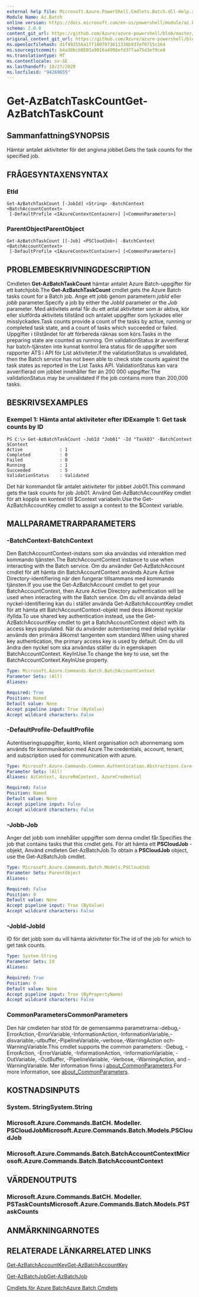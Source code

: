 ```yaml
---
external help file: Microsoft.Azure.PowerShell.Cmdlets.Batch.dll-Help.xml
Module Name: Az.Batch
online version: https://docs.microsoft.com/en-us/powershell/module/az.batch/get-azbatchtaskcount
schema: 2.0.0
content_git_url: https://github.com/Azure/azure-powershell/blob/master/src/Batch/Batch/help/Get-AzBatchTaskCount.md
original_content_git_url: https://github.com/Azure/azure-powershell/blob/master/src/Batch/Batch/help/Get-AzBatchTaskCount.md
ms.openlocfilehash: d1f493556a1ff1007073611338b937ef0715c164
ms.sourcegitcommit: b4a38bcb0501a9016a4998efd377aa75d3ef9ce8
ms.translationtype: MT
ms.contentlocale: sv-SE
ms.lasthandoff: 10/27/2020
ms.locfileid: "94269655"
---
```

# <span data-ttu-id="a39df-101">Get-AzBatchTaskCount</span><span class="sxs-lookup"><span data-stu-id="a39df-101">Get-AzBatchTaskCount</span></span>

## <span data-ttu-id="a39df-102">Sammanfattning</span><span class="sxs-lookup"><span data-stu-id="a39df-102">SYNOPSIS</span></span>
<span data-ttu-id="a39df-103">Hämtar antalet aktiviteter för det angivna jobbet.</span><span class="sxs-lookup"><span data-stu-id="a39df-103">Gets the task counts for the specified job.</span></span>

## <span data-ttu-id="a39df-104">FRÅGESYNTAXEN</span><span class="sxs-lookup"><span data-stu-id="a39df-104">SYNTAX</span></span>

### <span data-ttu-id="a39df-105">Et</span><span class="sxs-lookup"><span data-stu-id="a39df-105">Id</span></span>
```
Get-AzBatchTaskCount [-JobId] <String> -BatchContext <BatchAccountContext>
 [-DefaultProfile <IAzureContextContainer>] [<CommonParameters>]
```

### <span data-ttu-id="a39df-106">ParentObject</span><span class="sxs-lookup"><span data-stu-id="a39df-106">ParentObject</span></span>
```
Get-AzBatchTaskCount [[-Job] <PSCloudJob>] -BatchContext <BatchAccountContext>
 [-DefaultProfile <IAzureContextContainer>] [<CommonParameters>]
```

## <span data-ttu-id="a39df-107">PROBLEMBESKRIVNING</span><span class="sxs-lookup"><span data-stu-id="a39df-107">DESCRIPTION</span></span>
<span data-ttu-id="a39df-108">Cmdleten **Get-AzBatchTaskCount** hämtar antalet Azure Batch-uppgifter för ett batchjobb.</span><span class="sxs-lookup"><span data-stu-id="a39df-108">The **Get-AzBatchTaskCount** cmdlet gets the Azure Batch tasks count for a Batch job.</span></span>
<span data-ttu-id="a39df-109">Ange ett jobb genom parametern *jobId* eller *jobb* parameter.</span><span class="sxs-lookup"><span data-stu-id="a39df-109">Specify a job by either the *JobId* parameter or the *Job* parameter.</span></span>
<span data-ttu-id="a39df-110">Med aktivitets antal får du ett antal aktiviteter som är aktiva, kör eller slutförda aktivitets tillstånd och antalet uppgifter som lyckades eller misslyckades.</span><span class="sxs-lookup"><span data-stu-id="a39df-110">Task counts provide a count of the tasks by active, running or completed task state, and a count of tasks which succeeded or failed.</span></span> <span data-ttu-id="a39df-111">Uppgifter i tillståndet för att förbereda räknas som körs.</span><span class="sxs-lookup"><span data-stu-id="a39df-111">Tasks in the preparing state are counted as running.</span></span> <span data-ttu-id="a39df-112">Om validationStatus är avverifierat har batch-tjänsten inte kunnat kontrol lera status för de uppgifter som rapporter ATS i API för List aktiviteter.</span><span class="sxs-lookup"><span data-stu-id="a39df-112">If the validationStatus is unvalidated, then the Batch service has not been able to check state counts against the task states as reported in the List Tasks API.</span></span> <span data-ttu-id="a39df-113">ValidationStatus kan vara avverifierad om jobbet innehåller fler än 200 000 uppgifter.</span><span class="sxs-lookup"><span data-stu-id="a39df-113">The validationStatus may be unvalidated if the job contains more than 200,000 tasks.</span></span>

## <span data-ttu-id="a39df-114">BESKRIVS</span><span class="sxs-lookup"><span data-stu-id="a39df-114">EXAMPLES</span></span>

### <span data-ttu-id="a39df-115">Exempel 1: Hämta antal aktiviteter efter ID</span><span class="sxs-lookup"><span data-stu-id="a39df-115">Example 1: Get task counts by ID</span></span>
```
PS C:\> Get-AzBatchTaskCount -JobId "Job01" -Id "Task03" -BatchContext $Context
Active              : 1
Completed           : 0
Failed              : 0
Running             : 1
Succeeded           : 5
ValidationStatus    : Validated
```

<span data-ttu-id="a39df-116">Det här kommandot får antalet aktiviteter för jobbet Job01.</span><span class="sxs-lookup"><span data-stu-id="a39df-116">This command gets the task counts for job Job01.</span></span>
<span data-ttu-id="a39df-117">Använd Get-AzBatchAccountKey cmdlet för att koppla en kontext till $Context variabeln.</span><span class="sxs-lookup"><span data-stu-id="a39df-117">Use the Get-AzBatchAccountKey cmdlet to assign a context to the $Context variable.</span></span>

## <span data-ttu-id="a39df-118">MALLPARAMETRAR</span><span class="sxs-lookup"><span data-stu-id="a39df-118">PARAMETERS</span></span>

### <span data-ttu-id="a39df-119">-BatchContext</span><span class="sxs-lookup"><span data-stu-id="a39df-119">-BatchContext</span></span>
<span data-ttu-id="a39df-120">Den BatchAccountContext-instans som ska användas vid interaktion med kommando tjänsten.</span><span class="sxs-lookup"><span data-stu-id="a39df-120">The BatchAccountContext instance to use when interacting with the Batch service.</span></span>
<span data-ttu-id="a39df-121">Om du använder Get-AzBatchAccount cmdlet för att hämta din BatchAccountContext används Azure Active Directory-identifiering när den fungerar tillsammans med kommando tjänsten.</span><span class="sxs-lookup"><span data-stu-id="a39df-121">If you use the Get-AzBatchAccount cmdlet to get your BatchAccountContext, then Azure Active Directory authentication will be used when interacting with the Batch service.</span></span>
<span data-ttu-id="a39df-122">Om du vill använda delad nyckel-identifiering kan du i stället använda Get-AzBatchAccountKey cmdlet för att hämta ett BatchAccountContext-objekt med dess åtkomst nycklar ifyllda.</span><span class="sxs-lookup"><span data-stu-id="a39df-122">To use shared key authentication instead, use the Get-AzBatchAccountKey cmdlet to get a BatchAccountContext object with its access keys populated.</span></span>
<span data-ttu-id="a39df-123">När du använder autentisering med delad nycklar används den primära åtkomst tangenten som standard.</span><span class="sxs-lookup"><span data-stu-id="a39df-123">When using shared key authentication, the primary access key is used by default.</span></span>
<span data-ttu-id="a39df-124">Om du vill ändra den nyckel som ska användas ställer du in egenskapen BatchAccountContext. KeyInUse.</span><span class="sxs-lookup"><span data-stu-id="a39df-124">To change the key to use, set the BatchAccountContext.KeyInUse property.</span></span>

```yaml
Type: Microsoft.Azure.Commands.Batch.BatchAccountContext
Parameter Sets: (All)
Aliases:

Required: True
Position: Named
Default value: None
Accept pipeline input: True (ByValue)
Accept wildcard characters: False
```

### <span data-ttu-id="a39df-125">-DefaultProfile</span><span class="sxs-lookup"><span data-stu-id="a39df-125">-DefaultProfile</span></span>
<span data-ttu-id="a39df-126">Autentiseringsuppgifter, konto, klient organisation och abonnemang som används för kommunikation med Azure.</span><span class="sxs-lookup"><span data-stu-id="a39df-126">The credentials, account, tenant, and subscription used for communication with azure.</span></span>

```yaml
Type: Microsoft.Azure.Commands.Common.Authentication.Abstractions.Core.IAzureContextContainer
Parameter Sets: (All)
Aliases: AzContext, AzureRmContext, AzureCredential

Required: False
Position: Named
Default value: None
Accept pipeline input: False
Accept wildcard characters: False
```

### <span data-ttu-id="a39df-127">-Jobb</span><span class="sxs-lookup"><span data-stu-id="a39df-127">-Job</span></span>
<span data-ttu-id="a39df-128">Anger det jobb som innehåller uppgifter som denna cmdlet får.</span><span class="sxs-lookup"><span data-stu-id="a39df-128">Specifies the job that contains tasks that this cmdlet gets.</span></span>
<span data-ttu-id="a39df-129">För att hämta ett **PSCloudJob** -objekt, Använd cmdleten Get-AzBatchJob.</span><span class="sxs-lookup"><span data-stu-id="a39df-129">To obtain a **PSCloudJob** object, use the Get-AzBatchJob cmdlet.</span></span>

```yaml
Type: Microsoft.Azure.Commands.Batch.Models.PSCloudJob
Parameter Sets: ParentObject
Aliases:

Required: False
Position: 0
Default value: None
Accept pipeline input: True (ByValue)
Accept wildcard characters: False
```

### <span data-ttu-id="a39df-130">-JobId</span><span class="sxs-lookup"><span data-stu-id="a39df-130">-JobId</span></span>
<span data-ttu-id="a39df-131">ID för det jobb som du vill hämta aktiviteter för.</span><span class="sxs-lookup"><span data-stu-id="a39df-131">The id of the job for which to get task counts.</span></span>

```yaml
Type: System.String
Parameter Sets: Id
Aliases:

Required: True
Position: 0
Default value: None
Accept pipeline input: True (ByPropertyName)
Accept wildcard characters: False
```

### <span data-ttu-id="a39df-132">CommonParameters</span><span class="sxs-lookup"><span data-stu-id="a39df-132">CommonParameters</span></span>
<span data-ttu-id="a39df-133">Den här cmdleten har stöd för de gemensamma parametrarna:-debug,-ErrorAction,-ErrorVariable,-InformationAction,-InformationVariable,-disvariable,-utbuffer,-PipelineVariable,-verbose,-WarningAction och-WarningVariable.</span><span class="sxs-lookup"><span data-stu-id="a39df-133">This cmdlet supports the common parameters: -Debug, -ErrorAction, -ErrorVariable, -InformationAction, -InformationVariable, -OutVariable, -OutBuffer, -PipelineVariable, -Verbose, -WarningAction, and -WarningVariable.</span></span> <span data-ttu-id="a39df-134">Mer information finns i [about_CommonParameters](http://go.microsoft.com/fwlink/?LinkID=113216).</span><span class="sxs-lookup"><span data-stu-id="a39df-134">For more information, see [about_CommonParameters](http://go.microsoft.com/fwlink/?LinkID=113216).</span></span>

## <span data-ttu-id="a39df-135">KOSTNADS</span><span class="sxs-lookup"><span data-stu-id="a39df-135">INPUTS</span></span>

### <span data-ttu-id="a39df-136">System. String</span><span class="sxs-lookup"><span data-stu-id="a39df-136">System.String</span></span>

### <span data-ttu-id="a39df-137">Microsoft.Azure.Commands.BatCH. Modeller. PSCloudJob</span><span class="sxs-lookup"><span data-stu-id="a39df-137">Microsoft.Azure.Commands.Batch.Models.PSCloudJob</span></span>

### <span data-ttu-id="a39df-138">Microsoft.Azure.Commands.Batch.BatchAccountContext</span><span class="sxs-lookup"><span data-stu-id="a39df-138">Microsoft.Azure.Commands.Batch.BatchAccountContext</span></span>

## <span data-ttu-id="a39df-139">VÄRDEN</span><span class="sxs-lookup"><span data-stu-id="a39df-139">OUTPUTS</span></span>

### <span data-ttu-id="a39df-140">Microsoft.Azure.Commands.BatCH. Modeller. PSTaskCounts</span><span class="sxs-lookup"><span data-stu-id="a39df-140">Microsoft.Azure.Commands.Batch.Models.PSTaskCounts</span></span>

## <span data-ttu-id="a39df-141">ANMÄRKNINGAR</span><span class="sxs-lookup"><span data-stu-id="a39df-141">NOTES</span></span>

## <span data-ttu-id="a39df-142">RELATERADE LÄNKAR</span><span class="sxs-lookup"><span data-stu-id="a39df-142">RELATED LINKS</span></span>

[<span data-ttu-id="a39df-143">Get-AzBatchAccountKey</span><span class="sxs-lookup"><span data-stu-id="a39df-143">Get-AzBatchAccountKey</span></span>](./Get-AzBatchAccountKey.md)

[<span data-ttu-id="a39df-144">Get-AzBatchJob</span><span class="sxs-lookup"><span data-stu-id="a39df-144">Get-AzBatchJob</span></span>](./Get-AzBatchJob.md)

[<span data-ttu-id="a39df-145">Cmdlets för Azure Batch</span><span class="sxs-lookup"><span data-stu-id="a39df-145">Azure Batch Cmdlets</span></span>](/powershell/module/Az.Batch/)
